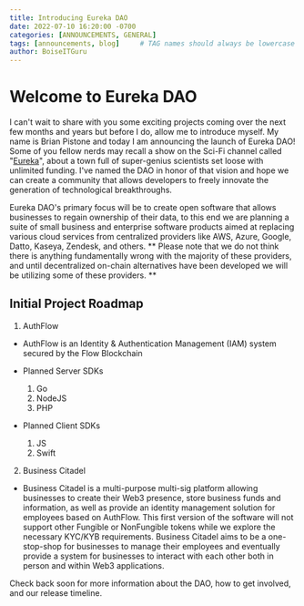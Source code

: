 ```yaml
---
title: Introducing Eureka DAO
date: 2022-07-10 16:20:00 -0700
categories: [ANNOUNCEMENTS, GENERAL]
tags: [announcements, blog]     # TAG names should always be lowercase
author: BoiseITGuru
---
```


# **Welcome to Eureka DAO**

I can't wait to share with you some exciting projects coming over the next few months and years but before I do, allow me to introduce myself. My name is Brian Pistone and today I am announcing the launch of Eureka DAO! Some of you fellow nerds may recall a show on the Sci-Fi channel called "[Eureka](https://www.imdb.com/title/tt0796264/)", about a town full of super-genius scientists set loose with unlimited funding. I've named the DAO in honor of that vision and hope we can create a community that allows developers to freely innovate the generation of technological breakthroughs.

Eureka DAO's primary focus will be to create open software that allows businesses to regain ownership of their data, to this end we are planning a suite of small business and enterprise software products aimed at replacing various cloud services from centralized providers like AWS, Azure, Google, Datto, Kaseya, Zendesk, and others. ** Please note that we do not think there is anything fundamentally wrong with the majority of these providers, and until decentralized on-chain alternatives have been developed we will be utilizing some of these providers. **

## Initial Project Roadmap

1. AuthFlow
  * AuthFlow is an Identity & Authentication Management (IAM) system secured by the Flow Blockchain

  * Planned Server SDKs
    1. Go
    2. NodeJS
    3. PHP

  * Planned Client SDKs
    1. JS
    2. Swift

2. Business Citadel
  * Business Citadel is a multi-purpose multi-sig platform allowing businesses to create their Web3 presence, store business funds and information, as well as provide an identity management solution for employees based on AuthFlow. This first version of the software will not support other Fungible or NonFungible tokens while we explore the necessary KYC/KYB requirements. Business Citadel aims to be a one-stop-shop for businesses to manage their employees and eventually provide a system for businesses to interact with each other both in person and within Web3 applications.

Check back soon for more information about the DAO, how to get involved, and our release timeline.
